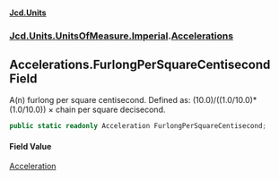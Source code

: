 #### [Jcd.Units](index.md 'index')
### [Jcd.Units.UnitsOfMeasure.Imperial](Jcd.Units.UnitsOfMeasure.Imperial.md 'Jcd.Units.UnitsOfMeasure.Imperial').[Accelerations](Accelerations.md 'Jcd.Units.UnitsOfMeasure.Imperial.Accelerations')

## Accelerations.FurlongPerSquareCentisecond Field

A(n) furlong per square centisecond. Defined as: (10.0)/((1.0/10.0)*(1.0/10.0)) × chain per square decisecond.

```csharp
public static readonly Acceleration FurlongPerSquareCentisecond;
```

#### Field Value
[Acceleration](Acceleration.md 'Jcd.Units.UnitTypes.Acceleration')